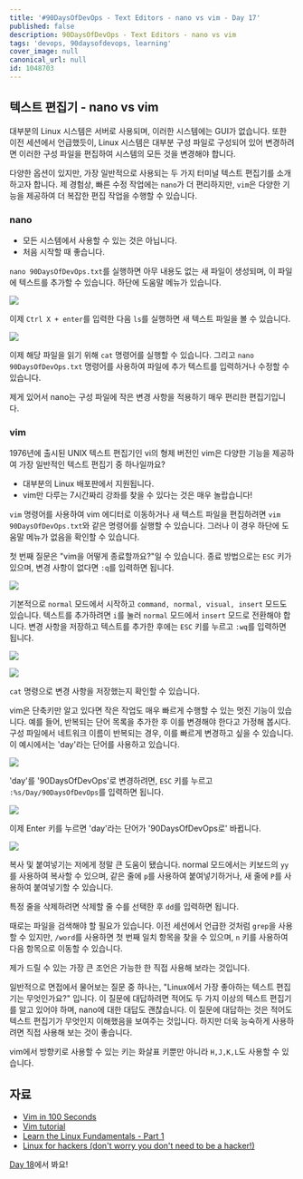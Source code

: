```yaml
---
title: '#90DaysOfDevOps - Text Editors - nano vs vim - Day 17'
published: false
description: 90DaysOfDevOps - Text Editors - nano vs vim
tags: 'devops, 90daysofdevops, learning'
cover_image: null
canonical_url: null
id: 1048703
---
```


## 텍스트 편집기 - nano vs vim

대부분의 Linux 시스템은 서버로 사용되며, 이러한 시스템에는 GUI가 없습니다. 또한 이전 세션에서 언급했듯이, Linux 시스템은 대부분 구성 파일로 구성되어 있어 변경하려면 이러한 구성 파일을 편집하여 시스템의 모든 것을 변경해야 합니다.

다양한 옵션이 있지만, 가장 일반적으로 사용되는 두 가지 터미널 텍스트 편집기를 소개하고자 합니다. 제 경험상, 빠른 수정 작업에는 `nano`가 더 편리하지만, `vim`은 다양한 기능을 제공하여 더 복잡한 편집 작업을 수행할 수 있습니다.

### nano

- 모든 시스템에서 사용할 수 있는 것은 아닙니다.
- 처음 시작할 때 좋습니다.

`nano 90DaysOfDevOps.txt`를 실행하면 아무 내용도 없는 새 파일이 생성되며, 이 파일에 텍스트를 추가할 수 있습니다. 하단에 도움말 메뉴가 있습니다.

![](/2022/Days/Images/Day17_Linux1.png)

이제 `Ctrl X + enter`를 입력한 다음 `ls`를 실행하면 새 텍스트 파일을 볼 수 있습니다.

![](/2022/Days/Images/Day17_Linux2.png)

이제 해당 파일을 읽기 위해 `cat` 명령어를 실행할 수 있습니다. 그리고 `nano 90DaysOfDevOps.txt` 명령어를 사용하여 파일에 추가 텍스트를 입력하거나 수정할 수 있습니다.

제게 있어서 nano는 구성 파일에 작은 변경 사항을 적용하기 매우 편리한 편집기입니다.

### vim

1976년에 출시된 UNIX 텍스트 편집기인 vi의 형제 버전인 vim은 다양한 기능을 제공하여 가장 일반적인 텍스트 편집기 중 하나일까요?

- 대부분의 Linux 배포판에서 지원됩니다.
- vim만 다루는 7시간짜리 강좌를 찾을 수 있다는 것은 매우 놀랍습니다!

`vim` 명령어를 사용하여 vim 에디터로 이동하거나 새 텍스트 파일을 편집하려면 `vim 90DaysOfDevOps.txt`와 같은 명령어를 실행할 수 있습니다. 그러나 이 경우 하단에 도움말 메뉴가 없음을 확인할 수 있습니다.

첫 번째 질문은 "vim을 어떻게 종료할까요?"일 수 있습니다. 종료 방법으로는 `ESC` 키가 있으며, 변경 사항이 없다면 `:q`를 입력하면 됩니다.

![](/2022/Days/Images/Day17_Linux3.png)

기본적으로 `normal` 모드에서 시작하고 `command, normal, visual, insert` 모드도 있습니다. 텍스트를 추가하려면 `i`를 눌러 `normal` 모드에서 `insert` 모드로 전환해야 합니다. 변경 사항을 저장하고 텍스트를 추가한 후에는 `ESC` 키를 누르고 `:wq`를 입력하면 됩니다.

![](/2022/Days/Images/Day17_Linux4.png)

![](/2022/Days/Images/Day17_Linux5.png)

`cat` 명령으로 변경 사항을 저장했는지 확인할 수 있습니다.

vim은 단축키만 알고 있다면 작은 작업도 매우 빠르게 수행할 수 있는 멋진 기능이 있습니다. 예를 들어, 반복되는 단어 목록을 추가한 후 이를 변경해야 한다고 가정해 봅시다. 구성 파일에서 네트워크 이름이 반복되는 경우, 이를 빠르게 변경하고 싶을 수 있습니다. 이 예시에서는 'day'라는 단어를 사용하고 있습니다.

![](/2022/Days/Images/Day17_Linux6.png)

'day'를 '90DaysOfDevOps'로 변경하려면, `ESC` 키를 누르고 `:%s/Day/90DaysOfDevOps`를 입력하면 됩니다.

![](/2022/Days/Images/Day17_Linux7.png)

이제 Enter 키를 누르면 'day'라는 단어가 '90DaysOfDevOps로' 바뀝니다.

![](/2022/Days/Images/Day17_Linux8.png)

복사 및 붙여넣기는 저에게 정말 큰 도움이 됐습니다. normal 모드에서는 키보드의 `yy`를 사용하여 복사할 수 있으며, 같은 줄에 `p`를 사용하여 붙여넣기하거나, 새 줄에 `P`를 사용하여 붙여넣기할 수 있습니다.

특정 줄을 삭제하려면 삭제할 줄 수를 선택한 후 `dd`를 입력하면 됩니다.

때로는 파일을 검색해야 할 필요가 있습니다. 이전 세션에서 언급한 것처럼 `grep`을 사용할 수 있지만, `/word`를 사용하면 첫 번째 일치 항목을 찾을 수 있으며, `n` 키를 사용하여 다음 항목으로 이동할 수 있습니다.

제가 드릴 수 있는 가장 큰 조언은 가능한 한 직접 사용해 보라는 것입니다.

일반적으로 면접에서 물어보는 질문 중 하나는, "Linux에서 가장 좋아하는 텍스트 편집기는 무엇인가요?" 입니다. 이 질문에 대답하려면 적어도 두 가지 이상의 텍스트 편집기를 알고 있어야 하며, nano에 대한 대답도 괜찮습니다. 이 질문에 대답하는 것은 적어도 텍스트 편집기가 무엇인지 이해했음을 보여주는 것입니다. 하지만 더욱 능숙하게 사용하려면 직접 사용해 보는 것이 좋습니다.

vim에서 방향키로 사용할 수 있는 키는 화살표 키뿐만 아니라 `H,J,K,L`도 사용할 수 있습니다.

## 자료

- [Vim in 100 Seconds](https://www.youtube.com/watch?v=-txKSRn0qeA)
- [Vim tutorial](https://www.youtube.com/watch?v=IiwGbcd8S7I)
- [Learn the Linux Fundamentals - Part 1](https://www.youtube.com/watch?v=kPylihJRG70)
- [Linux for hackers (don't worry you don't need to be a hacker!)](https://www.youtube.com/watch?v=VbEx7B_PTOE)

[Day 18](day18.md)에서 봐요!
